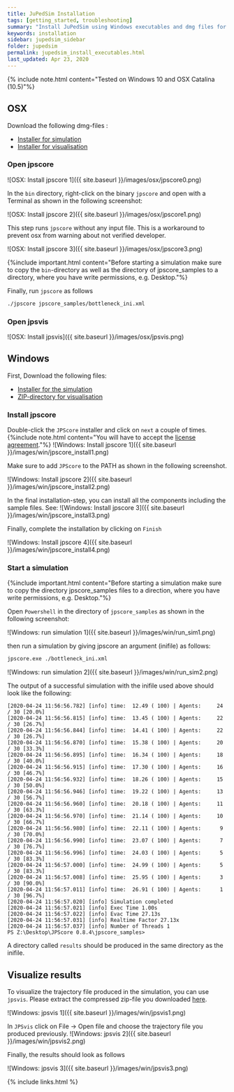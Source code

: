 ```yaml
---
title: JuPedSim Installation
tags: [getting_started, troubleshooting]
summary: "Install JuPedSim using Windows executables and dmg files for OSX"
keywords: installation
sidebar: jupedsim_sidebar
folder: jupedsim
permalink: jupedsim_install_executables.html
last_updated: Apr 23, 2020
---
```


{% include note.html content="Tested on Windows 10 and OSX Catalina (10.5)"%}

## OSX

Download the following dmg-files :

- [Installer for simulation](https://fz-juelich.sciebo.de/s/0xCVR1zYXao1YDW)
- [Installer for visualisation](https://fz-juelich.sciebo.de/s/L2M9VR4TdRrmV0c)

### Open jpscore

![OSX: Install jpscore 1]({{ site.baseurl }}/images/osx/jpscore0.png)


In the `bin` directory, right-click on the binary `jpscore` and open with a Terminal as shown in the following screenshot:

![OSX: Install jpscore 2]({{ site.baseurl }}/images/osx/jpscore1.png)

This step runs `jpscore` without any input file. This is a workaround to prevent osx from 
warning about not verified developer. 

![OSX: Install jpscore 3]({{ site.baseurl }}/images/osx/jpscore3.png)

{%include important.html content="Before starting a simulation make sure to copy the `bin`-directory as well as the directory of jpscore_samples to a directory, where you have write permissions, e.g. Desktop."%}

Finally, run `jpscore` as follows 

```bash
./jpscore jpscore_samples/bottleneck_ini.xml
```

### Open jpsvis

![OSX: Install jpsvis]({{ site.baseurl }}/images/osx/jpsvis.png)

## Windows

First, Download the following files:

- [Installer for the simulation](https://fz-juelich.sciebo.de/s/D5ZzrpCiGYYyM5I)
- [ZIP-directory for visualisation](https://fz-juelich.sciebo.de/s/1CQ12M7RjXPwefu)

### Install jpscore

Double-click the `JPScore` installer and click on `next` a couple of times.
{%include note.html content="You will have to accept the [license agreement](https://raw.githubusercontent.com/JuPedSim/jpscore/master/LICENSE)."%}
![Windows: Install jpscore 1]({{ site.baseurl }}/images/win/jpscore_install1.png)

Make sure to add `JPScore` to the PATH as shown in the following screenshot.

![Windows: Install jpscore 2]({{ site.baseurl }}/images/win/jpscore_install2.png)

In the final installation-step, you can install all the components including the sample files. See:
![Windows: Install jpscore 3]({{ site.baseurl }}/images/win/jpscore_install3.png)

Finally, complete the installation by clicking on `Finish`

![Windows: Install jpscore 4]({{ site.baseurl }}/images/win/jpscore_install4.png)

### Start a simulation 

{%include important.html content="Before starting a simulation make sure to copy the directory jpscore_samples files to a direction, where you have write permissions, e.g. Desktop."%}

Open `Powershell` in the directory of `jpscore_samples` as shown in the following screenshot:

![Windows: run simulation 1]({{ site.baseurl }}/images/win/run_sim1.png)

then run a simulation by giving jpscore an argument (inifile) as follows: 

```bash
jpscore.exe ./bottleneck_ini.xml
```

![Windows: run simulation 2]({{ site.baseurl }}/images/win/run_sim2.png)

The output of a successful simulation with the inifile used above should look like the following:

```
[2020-04-24 11:56:56.782] [info] time:  12.49 ( 100) | Agents:     24 / 30 [20.0%]
[2020-04-24 11:56:56.815] [info] time:  13.45 ( 100) | Agents:     22 / 30 [26.7%]
[2020-04-24 11:56:56.844] [info] time:  14.41 ( 100) | Agents:     22 / 30 [26.7%]
[2020-04-24 11:56:56.870] [info] time:  15.38 ( 100) | Agents:     20 / 30 [33.3%]
[2020-04-24 11:56:56.895] [info] time:  16.34 ( 100) | Agents:     18 / 30 [40.0%]
[2020-04-24 11:56:56.915] [info] time:  17.30 ( 100) | Agents:     16 / 30 [46.7%]
[2020-04-24 11:56:56.932] [info] time:  18.26 ( 100) | Agents:     15 / 30 [50.0%]
[2020-04-24 11:56:56.946] [info] time:  19.22 ( 100) | Agents:     13 / 30 [56.7%]
[2020-04-24 11:56:56.960] [info] time:  20.18 ( 100) | Agents:     11 / 30 [63.3%]
[2020-04-24 11:56:56.970] [info] time:  21.14 ( 100) | Agents:     10 / 30 [66.7%]
[2020-04-24 11:56:56.980] [info] time:  22.11 ( 100) | Agents:      9 / 30 [70.0%]
[2020-04-24 11:56:56.990] [info] time:  23.07 ( 100) | Agents:      7 / 30 [76.7%]
[2020-04-24 11:56:56.996] [info] time:  24.03 ( 100) | Agents:      5 / 30 [83.3%]
[2020-04-24 11:56:57.000] [info] time:  24.99 ( 100) | Agents:      5 / 30 [83.3%]
[2020-04-24 11:56:57.008] [info] time:  25.95 ( 100) | Agents:      3 / 30 [90.0%]
[2020-04-24 11:56:57.011] [info] time:  26.91 ( 100) | Agents:      1 / 30 [96.7%]
[2020-04-24 11:56:57.020] [info] Simulation completed
[2020-04-24 11:56:57.021] [info] Exec Time 1.00s
[2020-04-24 11:56:57.022] [info] Evac Time 27.13s
[2020-04-24 11:56:57.031] [info] Realtime Factor 27.13x
[2020-04-24 11:56:57.037] [info] Number of Threads 1
PS Z:\Desktop\JPScore 0.8.4\jpscore_samples>
```

A directory called `results` should be produced in the same directory as the inifile. 

## Visualize results

To visualize the trajectory file produced in the simulation, you can use `jpsvis`.
Please extract the compressed zip-file you downloaded [here](jupedsim_install_executables.html#windows). 

![Windows: jpsvis 1]({{ site.baseurl }}/images/win/jpsvis1.png)

In `JPSvis` click on File -> Open file 
and choose the trajectory file you produced previously.
![Windows: jpsvis 2]({{ site.baseurl }}/images/win/jpsvis2.png)

Finally, the results should look as follows

![Windows: jpsvis 3]({{ site.baseurl }}/images/win/jpsvis3.png)

{% include links.html %}
